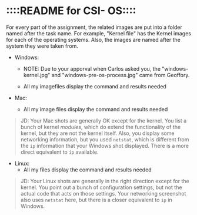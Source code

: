 ::::README for CSI- OS::::
==========================

For every part of the assignment, the related images are put into a folder named after the task name. For example, "Kernel file" has the Kernel images for each of the operating systems. 
Also, the images are named after the system they were taken from.

- Windows: 
    - NOTE: Due to your apporval when Carlos asked you, the "windows-kernel.jpg" and "windows-pre-os-process.jpg" came from Geoffory.
    
    - All my imagefiles display the command and results needed

- Mac:
    - All my image files display the command and results needed

> JD: Your Mac shots are generally OK except for the kernel.  You list a bunch of kernel *modules*, which do extend the functionality of the kernel, but they are not the kernel itself.  Also, you display some networking information, but you used `netstat`, which is different from the `ip` information that your Windows shot displayed.  There is a more direct equivalent to `ip` available.

- Linux:
    - All my files display the command and results needed

> JD: Your Linux shots are generally in the right direction except for the kernel.  You point out a bunch of configuration settings, but not the actual code that acts on those settings.  Your networking screenshot also uses `netstat` here, but there is a closer equivalent to `ip` in Windows.
